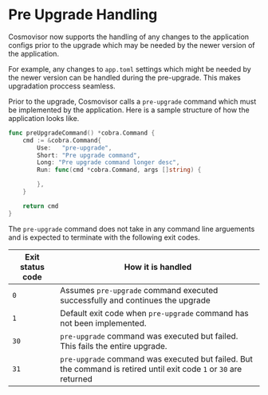 # Pre Upgrade Handling

Cosmovisor now supports the handling of any changes to the application configs prior to the upgrade which may be needed by the newer version of the application.

For example, any changes to `app.toml` settings which might be needed by the newer version can be handled during the pre-upgrade. This makes upgradation proccess seamless.

Prior to the upgrade, Cosmovisor calls a `pre-upgrade` command which must be implemented by the application.
Here is a sample structure of how the application looks like.

```go
func preUpgradeCommand() *cobra.Command {
	cmd := &cobra.Command{
		Use:   "pre-upgrade",
		Short: "Pre upgrade command",
        Long: "Pre upgrade command longer desc",
		Run: func(cmd *cobra.Command, args []string) {

		},
	}

	return cmd
}
```

The `pre-upgrade` command does not take in any command line arguements and is expected to terminate with the following exit codes.

| Exit status code | How it is handled                                                                                                  |
|------------------|--------------------------------------------------------------------------------------------------------------------|
| `0`              | Assumes `pre-upgrade` command executed successfully and continues the upgrade                                      |
| `1`              | Default exit code when `pre-upgrade` command has not been implemented.                                             |
| `30`             | `pre-upgrade` command was executed but failed. This fails the entire upgrade.                                      |
| `31`             | `pre-upgrade` command was executed but failed. But the command is retired until exit code `1` or `30` are returned |